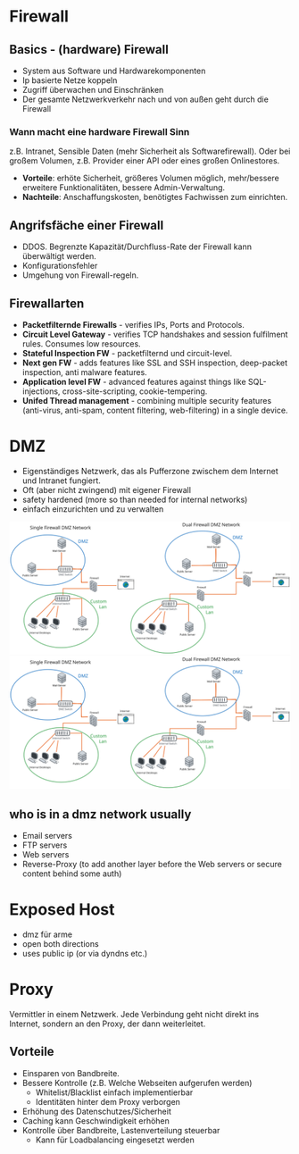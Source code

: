 # Firewall

## Basics - (hardware) Firewall
- System aus Software und Hardwarekomponenten
- Ip basierte Netze koppeln
- Zugriff überwachen und Einschränken
- Der gesamte Netzwerkverkehr nach und von außen geht durch die Firewall

### Wann macht eine hardware Firewall Sinn
z.B. Intranet, Sensible Daten (mehr Sicherheit als Softwarefirewall). Oder bei großem Volumen, z.B. Provider einer API oder eines großen Onlinestores.
- **Vorteile**: erhöte Sicherheit, größeres Volumen möglich, mehr/bessere erweitere Funktionalitäten, bessere Admin-Verwaltung.
- **Nachteile**: Anschaffungskosten, benötigtes Fachwissen zum einrichten.

## Angrifsfäche einer Firewall
- DDOS. Begrenzte Kapazität/Durchfluss-Rate der Firewall kann überwältigt werden.
- Konfigurationsfehler
- Umgehung von Firewall-regeln.

## Firewallarten
- **Packetfilternde Firewalls** - verifies IPs, Ports and Protocols.
- **Circuit Level Gateway** - verifies TCP handshakes and session fulfilment rules. Consumes low resources.
- **Stateful Inspection FW** - packetfilternd und circuit-level.
- **Next gen FW** - adds features like SSL and SSH inspection, deep-packet inspection, anti malware features.
- **Application level FW** - advanced features against things like SQL-injections, cross-site-scripting, cookie-tempering.
- **Unifed Thread management** - combining multiple security features (anti-virus, anti-spam, content filtering, web-filtering) in a single device.

# DMZ
- Eigenständiges Netzwerk, das als Pufferzone zwischem dem Internet und Intranet fungiert.
- Oft (aber nicht zwingend) mit eigener Firewall
- safety hardened (more so than needed for internal networks)
- einfach einzurichten und zu verwalten


![dmz picture](./DMZ.excalidraw.svg)
![Alt text](./DMZ_noemb.svg)

## who is in a dmz network usually
- Email servers
- FTP servers
- Web servers
- Reverse-Proxy (to add another layer before the Web servers or secure content behind some auth)



# Exposed Host
- dmz für arme
- open both directions
- uses public ip (or via dyndns etc.)

# Proxy
Vermittler in einem Netzwerk. Jede Verbindung geht nicht direkt ins Internet, sondern an den Proxy, der dann weiterleitet.

## Vorteile
- Einsparen von Bandbreite.
- Bessere Kontrolle (z.B. Welche Webseiten aufgerufen werden)
    - Whitelist/Blacklist einfach implementierbar
    - Identitäten hinter dem Proxy verborgen
- Erhöhung des Datenschutzes/Sicherheit
- Caching kann Geschwindigkeit erhöhen
- Kontrolle über Bandbreite, Lastenverteilung steuerbar
    - Kann für Loadbalancing eingesetzt werden


